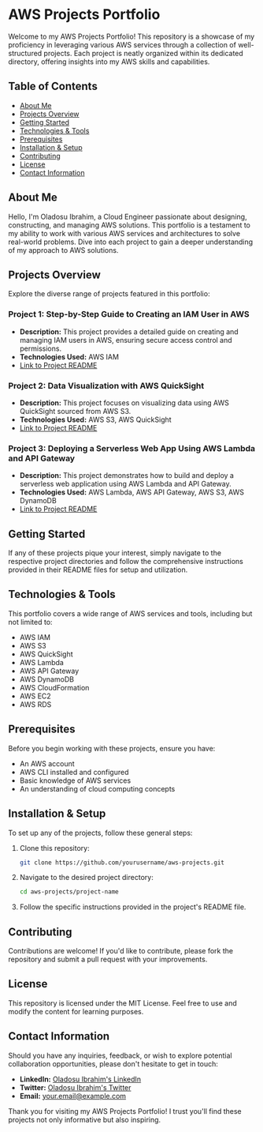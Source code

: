 
# AWS Projects Portfolio

Welcome to my AWS Projects Portfolio! This repository is a showcase of my proficiency in leveraging various AWS services through a collection of well-structured projects. Each project is neatly organized within its dedicated directory, offering insights into my AWS skills and capabilities.

## Table of Contents
- [About Me](#about-me)
- [Projects Overview](#projects-overview)
- [Getting Started](#getting-started)
- [Technologies & Tools](#technologies--tools)
- [Prerequisites](#prerequisites)
- [Installation & Setup](#installation--setup)
- [Contributing](#contributing)
- [License](#license)
- [Contact Information](#contact-information)

## About Me
Hello, I'm Oladosu Ibrahim, a Cloud Engineer passionate about designing, constructing, and managing AWS solutions. This portfolio is a testament to my ability to work with various AWS services and architectures to solve real-world problems. Dive into each project to gain a deeper understanding of my approach to AWS solutions.

## Projects Overview
Explore the diverse range of projects featured in this portfolio:

### **Project 1: Step-by-Step Guide to Creating an IAM User in AWS**
- **Description:** This project provides a detailed guide on creating and managing IAM users in AWS, ensuring secure access control and permissions.
- **Technologies Used:** AWS IAM
- [Link to Project README](#)

### **Project 2: Data Visualization with AWS QuickSight**
- **Description:** This project focuses on visualizing data using AWS QuickSight sourced from AWS S3.
- **Technologies Used:** AWS S3, AWS QuickSight
- [Link to Project README](#)

### **Project 3: Deploying a Serverless Web App Using AWS Lambda and API Gateway**
- **Description:** This project demonstrates how to build and deploy a serverless web application using AWS Lambda and API Gateway.
- **Technologies Used:** AWS Lambda, AWS API Gateway, AWS S3, AWS DynamoDB
- [Link to Project README](#)

## Getting Started
If any of these projects pique your interest, simply navigate to the respective project directories and follow the comprehensive instructions provided in their README files for setup and utilization.

## Technologies & Tools
This portfolio covers a wide range of AWS services and tools, including but not limited to:
- AWS IAM
- AWS S3
- AWS QuickSight
- AWS Lambda
- AWS API Gateway
- AWS DynamoDB
- AWS CloudFormation
- AWS EC2
- AWS RDS

## Prerequisites
Before you begin working with these projects, ensure you have:
- An AWS account
- AWS CLI installed and configured
- Basic knowledge of AWS services
- An understanding of cloud computing concepts

## Installation & Setup
To set up any of the projects, follow these general steps:
1. Clone this repository:
   ```sh
   git clone https://github.com/yourusername/aws-projects.git
   ```
2. Navigate to the desired project directory:
   ```sh
   cd aws-projects/project-name
   ```
3. Follow the specific instructions provided in the project's README file.

## Contributing
Contributions are welcome! If you'd like to contribute, please fork the repository and submit a pull request with your improvements.

## License
This repository is licensed under the MIT License. Feel free to use and modify the content for learning purposes.

## Contact Information
Should you have any inquiries, feedback, or wish to explore potential collaboration opportunities, please don't hesitate to get in touch:

- **LinkedIn:** [Oladosu Ibrahim's LinkedIn](#)
- **Twitter:** [Oladosu Ibrahim's Twitter](#)
- **Email:** your.email@example.com

Thank you for visiting my AWS Projects Portfolio! I trust you'll find these projects not only informative but also inspiring.

